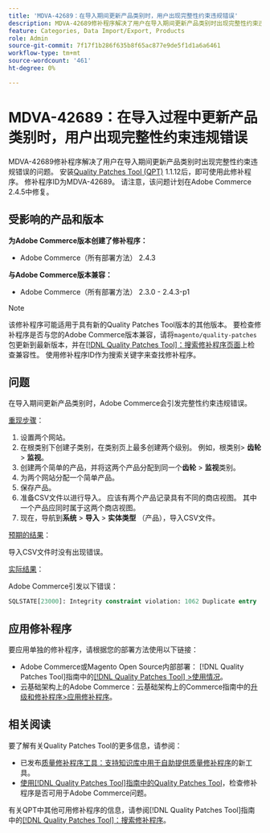 ```yaml
---
title: 'MDVA-42689：在导入期间更新产品类别时，用户出现完整性约束违规错误'
description: MDVA-42689修补程序解决了用户在导入期间更新产品类别时出现完整性约束违规错误的问题。 安装[Quality Patches Tool (QPT)](https://experienceleague.adobe.com/en/docs/commerce-knowledge-base/kb/announcements/commerce-announcements/magento-quality-patches-released-new-tool-to-self-serve-quality-patches) 1.1.12后，即可使用此修补程序。 修补程序ID为MDVA-42689。 请注意，该问题计划在Adobe Commerce 2.4.5中修复。
feature: Categories, Data Import/Export, Products
role: Admin
source-git-commit: 7f17f1b286f635b8f65ac877e9de5f1d1a6a6461
workflow-type: tm+mt
source-wordcount: '461'
ht-degree: 0%

---
```


# MDVA-42689：在导入过程中更新产品类别时，用户出现完整性约束违规错误

MDVA-42689修补程序解决了用户在导入期间更新产品类别时出现完整性约束违规错误的问题。 安装[Quality Patches Tool (QPT)](https://experienceleague.adobe.com/en/docs/commerce-knowledge-base/kb/announcements/commerce-announcements/magento-quality-patches-released-new-tool-to-self-serve-quality-patches) 1.1.12后，即可使用此修补程序。 修补程序ID为MDVA-42689。 请注意，该问题计划在Adobe Commerce 2.4.5中修复。

## 受影响的产品和版本

**为Adobe Commerce版本创建了修补程序：**

* Adobe Commerce（所有部署方法） 2.4.3

**与Adobe Commerce版本兼容：**

* Adobe Commerce（所有部署方法） 2.3.0 - 2.4.3-p1

>[!NOTE]
>
>该修补程序可能适用于具有新的Quality Patches Tool版本的其他版本。 要检查修补程序是否与您的Adobe Commerce版本兼容，请将`magento/quality-patches`包更新到最新版本，并在[[!DNL Quality Patches Tool]：搜索修补程序页面](https://experienceleague.adobe.com/en/docs/commerce-knowledge-base/kb/announcements/commerce-announcements/magento-quality-patches-released-new-tool-to-self-serve-quality-patches)上检查兼容性。 使用修补程序ID作为搜索关键字来查找修补程序。

## 问题

在导入期间更新产品类别时，Adobe Commerce会引发完整性约束违规错误。

<u>重现步骤</u>：

1. 设置两个网站。
1. 在根类别下创建子类别，在类别页上最多创建两个级别。 例如，根类别> **齿轮** > **监视**。
1. 创建两个简单的产品，并将这两个产品分配到同一个&#x200B;**齿轮** > **监视**&#x200B;类别。
1. 为两个网站分配一个简单产品。
1. 保存产品。
1. 准备CSV文件以进行导入。 应该有两个产品记录具有不同的商店视图。 其中一个产品应同时属于这两个商店视图。
1. 现在，导航到&#x200B;**系统** > **导入** > **实体类型** （产品），导入CSV文件。

<u>预期的结果</u>：

导入CSV文件时没有出现错误。

<u>实际结果</u>：

Adobe Commerce引发以下错误：

```SQL
SQLSTATE[23000]: Integrity constraint violation: 1062 Duplicate entry '1302' for key 'PRIMARY', query was: INSERT INTO `catalog_url_rewrite_product_category` (`url_rewrite_id`,`category_id`,`product_id`) VALUES (?, ?, ?), (?, ?, ?), (?, ?, ?)
```

## 应用修补程序

要应用单独的修补程序，请根据您的部署方法使用以下链接：

* Adobe Commerce或Magento Open Source内部部署： [!DNL Quality Patches Tool]指南中的[[!DNL Quality Patches Tool] >使用情况](/help/tools/quality-patches-tool/usage.md)。
* 云基础架构上的Adobe Commerce：云基础架构上的Commerce指南中的[升级和修补程序>应用修补程序](https://experienceleague.adobe.com/docs/commerce-cloud-service/user-guide/develop/upgrade/apply-patches.html)。

## 相关阅读

要了解有关Quality Patches Tool的更多信息，请参阅：

* 已发布[质量修补程序工具：支持知识库中用于自助提供质量修补程序](https://experienceleague.adobe.com/en/docs/commerce-knowledge-base/kb/announcements/commerce-announcements/magento-quality-patches-released-new-tool-to-self-serve-quality-patches)的新工具。
* [使用[!DNL Quality Patches Tool]指南中的Quality Patches Tool](/help/tools/quality-patches-tool/patches-available-in-qpt/check-patch-for-magento-issue-with-magento-quality-patches.md)，检查修补程序是否可用于Adobe Commerce问题。

有关QPT中其他可用修补程序的信息，请参阅[!DNL Quality Patches Tool]指南中的[[!DNL Quality Patches Tool]：搜索修补程序](https://experienceleague.adobe.com/tools/commerce-quality-patches/index.html)。
